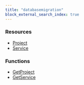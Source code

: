 ```yaml
---
title: "databasemigration"
block_external_search_index: true
---
```


<!-- WARNING: this file was generated by Pulumi Docs Generator. -->
<!-- Do not edit by hand unless you're certain you know what you are doing! -->

<h3>Resources</h3>
<ul class="api">
    <li><a href="project"><span class="symbol resource"></span>Project</a></li>
    <li><a href="service"><span class="symbol resource"></span>Service</a></li>
</ul>

<h3>Functions</h3>
<ul class="api">
    <li><a href="getproject"><span class="symbol datasource"></span>GetProject</a></li>
    <li><a href="getservice"><span class="symbol datasource"></span>GetService</a></li>
</ul>

